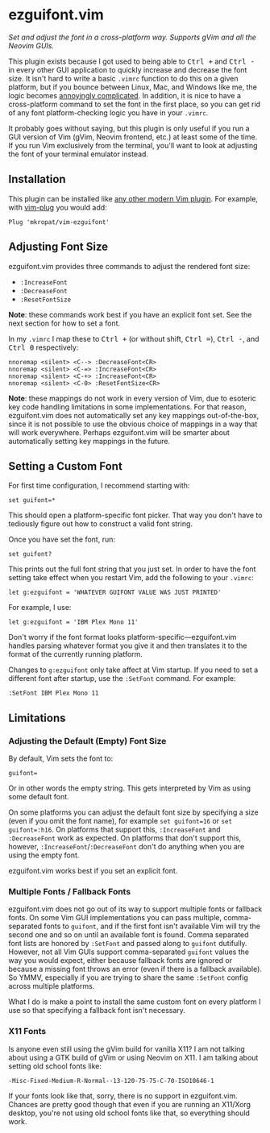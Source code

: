 # ezguifont.vim

*Set and adjust the font in a cross-platform way. Supports gVim and all the Neovim GUIs.*

This plugin exists because I got used to being able to <kbd>Ctrl +</kbd> and <kbd>Ctrl -</kbd> in every other GUI application to quickly increase and decrease the font size. It isn't hard to write a basic `.vimrc` function to do this on a given platform, but if you bounce between Linux, Mac, and Windows like me, the logic becomes [annoyingly complicated](./autoload/ezguifont.vim). In addition, it is nice to have a cross-platform command to set the font in the first place, so you can get rid of any font platform-checking logic you have in your `.vimrc`.

It probably goes without saying, but this plugin is only useful if you run a GUI version of Vim (gVim, Neovim frontend, etc.) at least some of the time. If you run Vim exclusively from the terminal, you'll want to look at adjusting the font of your terminal emulator instead.

## Installation

This plugin can be installed like [any other modern Vim plugin](https://vi.stackexchange.com/q/613). For example, with [vim-plug](https://github.com/junegunn/vim-plug) you would add:

```vim
Plug 'mkropat/vim-ezguifont'
```

## Adjusting Font Size

ezguifont.vim provides three commands to adjust the rendered font size:

- `:IncreaseFont`
- `:DecreaseFont`
- `:ResetFontSize`

__Note__: these commands work best if you have an explicit font set. See the next section for how to set a font.

In my `.vimrc` I map these to <kbd>Ctrl +</kbd> (or without shift, <kbd>Ctrl =</kbd>), <kbd>Ctrl -</kbd>, and <kbd>Ctrl 0</kbd> respectively:

```vim
nnoremap <silent> <C--> :DecreaseFont<CR>
nnoremap <silent> <C-=> :IncreaseFont<CR>
nnoremap <silent> <C-+> :IncreaseFont<CR>
nnoremap <silent> <C-0> :ResetFontSize<CR>
```

__Note__: these mappings do not work in every version of Vim, due to esoteric key code handling limitations in some implementations. For that reason, ezguifont.vim does not automatically set any key mappings out-of-the-box, since it is not possible to use the obvious choice of mappings in a way that will work everywhere. Perhaps ezguifont.vim will be smarter about automatically setting key mappings in the future.

## Setting a Custom Font

For first time configuration, I recommend starting with:

```vim
set guifont=*
```

This should open a platform-specific font picker. That way you don't have to tediously figure out how to construct a valid font string.

Once you have set the font, run:

```vim
set guifont?
```

This prints out the full font string that you just set. In order to have the font setting take effect when you restart Vim, add the following to your `.vimrc`:

```vim
let g:ezguifont = 'WHATEVER GUIFONT VALUE WAS JUST PRINTED'
```

For example, I use:

```vim
let g:ezguifont = 'IBM Plex Mono 11'
```

Don't worry if the font format looks platform-specific—ezguifont.vim handles parsing whatever format you give it and then translates it to the format of the currently running platform.

Changes to `g:ezguifont` only take affect at Vim startup. If you need to set a different font after startup, use the `:SetFont` command. For example:

```vim
:SetFont IBM Plex Mono 11
```

## Limitations

### Adjusting the Default (Empty) Font Size

By default, Vim sets the font to:

```
guifont=
```

Or in other words the empty string. This gets interpreted by Vim as using some default font.

On some platforms you can adjust the default font size by specifying a size (even if you omit the font name), for example `set guifont=16` or `set guifont=:h16`. On platforms that support this, `:IncreaseFont` and `:DecreaseFont` work as expected. On platforms that don't support this, however, `:IncreaseFont`/`:DecreaseFont` don't do anything when you are using the empty font.

ezguifont.vim works best if you set an explicit font.

### Multiple Fonts / Fallback Fonts

ezguifont.vim does not go out of its way to support multiple fonts or fallback fonts. On some Vim GUI implementations you can pass multiple, comma-separated fonts to `guifont`, and if the first font isn't available Vim will try the second one and so on until an available font is found. Comma separated font lists are honored by `:SetFont` and passed along to `guifont` dutifully. However, not all Vim GUIs support comma-separated `guifont` values the way you would expect, either because fallback fonts are ignored or because a missing font throws an error (even if there is a fallback available). So YMMV, especially if you are trying to share the same `:SetFont` config across multiple platforms.

What I do is make a point to install the same custom font on every platform I use so that specifying a fallback font isn't necessary.

### X11 Fonts

Is anyone even still using the gVim build for vanilla X11? I am not talking about using a GTK build of gVim or using Neovim on X11. I am talking about setting old school fonts like:

```
-Misc-Fixed-Medium-R-Normal--13-120-75-75-C-70-ISO10646-1
```

If your fonts look like that, sorry, there is no support in ezguifont.vim. Chances are pretty good though that even if you are running an X11/Xorg desktop, you're not using old school fonts like that, so everything should work.
